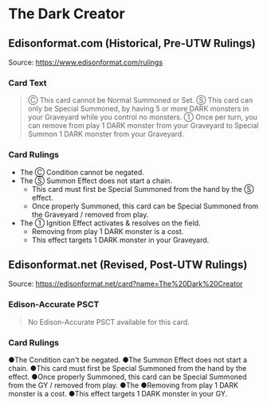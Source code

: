 # The Dark Creator

## Edisonformat.com (Historical, Pre-UTW Rulings)

Source: https://www.edisonformat.com/rulings

### Card Text

> Ⓒ This card cannot be Normal Summoned or Set. Ⓢ This card can only be Special Summoned, by having 5 or more DARK monsters in your Graveyard while you control no monsters. ① Once per turn, you can remove from play 1 DARK monster from your Graveyard to Special Summon 1 DARK monster from your Graveyard.

### Card Rulings

*   The Ⓒ Condition cannot be negated.
*   The Ⓢ Summon Effect does not start a chain.
    *   This card must first be Special Summoned from the hand by the Ⓢ effect.
    *   Once properly Summoned, this card can be Special Summoned from the Graveyard / removed from play.
*   The ① Ignition Effect activates & resolves on the field.
    *   Removing from play 1 DARK monster is a cost.
    *   This effect targets 1 DARK monster in your Graveyard.

## Edisonformat.net (Revised, Post-UTW Rulings)

Source: https://edisonformat.net/card?name=The%20Dark%20Creator

### Edison-Accurate PSCT

> No Edison-Accurate PSCT available for this card.

### Card Rulings

●The Condition can't be negated.
●The Summon Effect does not start a chain.
●This card must first be Special Summoned from the hand by the effect.
●Once properly Summoned, this card can be Special Summoned from the GY / removed from play.
●The ●Removing from play 1 DARK monster is a cost.
●This effect targets 1 DARK monster in your GY.
            